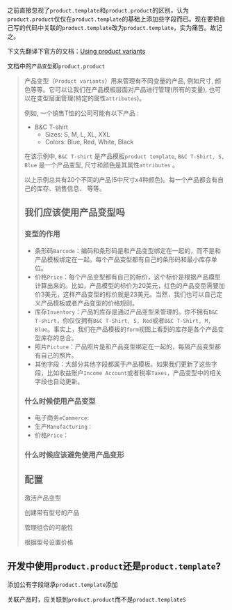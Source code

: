 之前直接忽视了`product.template`和`product.product`的区别，认为`product.product`仅仅在`product.template`的基础上添加些字段而已。现在要把自己写的代码中关联的`product.template`改为`product.template`，实为痛苦。故记之。

下文先翻译下官方的文档：[Using product variants ](https://www.odoo.com/documentation/user/10.0//inventory/settings/products/variants.html)

文档中的`产品变型`即`product.product`

> 产品变型（`Product variants`）用来管理有不同变量的产品, 例如尺寸, 颜色等等。它可以让我们在产品模板层面对产品进行管理(所有的变量), 也可以在变型层面管理(特定的属性`attributes`)。
>
> 例如, 一个销售T恤的公司可能有以下产品 :
>
> - B&C T-shirt
>   - Sizes: S, M, L, XL, XXL
>   - Colors: Blue, Red, White, Black
>
> 在该示例中, `B&C T-shirt` 是产品模板`product template`, `B&C T-Shirt, S, Blue` 是一个产品变型, 尺寸和颜色是其属性`attributes` 。
>
> 以上示例总共有20个不同的产品(5中尺寸x4种颜色)。每一个产品都会有自己的库存、销售信息、 等等。
>
> ## 我们应该使用产品变型吗
>
> ### 变型的作用
>
> - 条形码`Barcode`：编码和条形码是和产品变型绑定在一起的，而不是和产品模板绑定在一起。每个产品变型都有自己的条形码和最小库存单位。
> - 价格`Price`：每个产品变型都有自己的标价，这个标价是根据产品模型计算出来的。比如，产品模型的标价为20美元，红色的产品变型需要加价3美元，这样产品变型的标价就是23美元。当然，我们也可以自己定义产品模板或者产品变型的价格规则。
> - 库存`Inventory`：产品的库存是通过产品变型来管理的。你不拥有`B&C T-shirt`，你仅仅拥有`B&C T-Shirt, S, Red`或者`B&C T-Shirt, M, Blue`。事实上，我们在产品模板的`form`视图上看到的库存是各个产品变型库存的总合。
> - 照片`Picture`：产品照片是和产品变型绑定在一起的，每隔产品变型都有自己的照片。
> - 其他字段：大部分其他字段都属于产品模板。如果我们更新了这些字段，比如收益账户`Income Account`或者税率`Taxes`，产品变型中的相关字段也自动更新。
>
> ### 什么时候使用产品变型
>
> - 电子商务`eCommerce`:
> - 生产`Manufacturing：`
> - 价格`Price`：
>
> ### 什么时候应该避免使用产品变形
>
> ## 配置
>
> 激活产品变型
>
> 创建带有型号的产品
>
> 管理组合的可能性
>
> 根据型号设置价格

## 开发中使用`product.product`还是`product.template`?

添加公有字段继承`product.template`添加

关联产品时，应关联到`product.product`而不是`product.templateS`